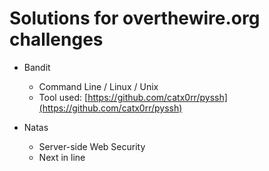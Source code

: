 # Solutions for overthewire.org challenges

- Bandit
    - Command Line / Linux / Unix
    - Tool used: [https://github.com/catx0rr/pyssh](https://github.com/catx0rr/pyssh)

- Natas
    - Server-side Web Security
    - Next in line